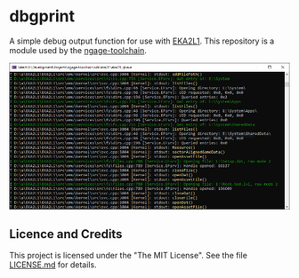 # dbgprint

A simple debug output function for use with [EKA2L1](https://12z1.com/).
This repository is a module used by the
[ngage-toolchain](https://github.com/ngagesdk/ngage-toolchain).

[![dbgprint() screenshot](https://raw.githubusercontent.com/ngagesdk/dbgprint/master/media/screenshot.png)](https://raw.githubusercontent.com/ngagesdk/dbgprint/master/media/screenshot.png?raw=true "dbgprint() screenshot")

## Licence and Credits

This project is licensed under the "The MIT License".  See the file
[LICENSE.md](LICENSE.md) for details.
